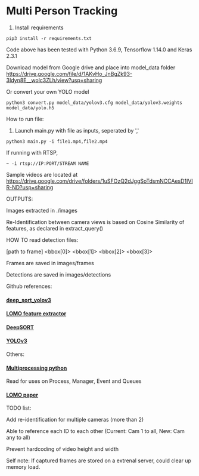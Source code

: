 # Multi Person Tracking

1. Install requirements

```
pip3 install -r requirements.txt 
```
Code above has been tested with Python 3.6.9, Tensorflow 1.14.0 and Keras 2.3.1 

Download model from Google drive and place into model_data folder
https://drive.google.com/file/d/1AKvHo_JnBgZk93-3Idyn8E__wolc3ZLh/view?usp=sharing

Or convert your own YOLO model 
```
python3 convert.py model_data/yolov3.cfg model_data/yolov3.weights model_data/yolo.h5
```
How to run file: 

1. Launch main.py with file as inputs, seperated by ','
```
python3 main.py -i file1.mp4,file2.mp4
```
If running with RTSP, 
```
~ -i rtsp://IP:PORT/STREAM NAME
```  

Sample videos are located at
https://drive.google.com/drive/folders/1uSFOzQ2dJggSoTdsmNCCAesD1IVIR-ND?usp=sharing
  

OUTPUTS:

Images extracted in ./images

Re-Identification between camera views is based on Cosine Similarity of features, as declared in extract_query()

HOW TO read detection files:

[path to frame] <bbox[0]> <bbox[1]> <bbox[2]> <bbox[3]> 

Frames are saved in images/frames

Detections are saved in images/detections

Github references:
#### [deep_sort_yolov3](https://github.com/yehengchen/Object-Detection-and-Tracking/tree/master/OneStage/yolo/deep_sort_yolov3)
#### [LOMO feature extractor](https://github.com/dongb5/LOMO-feature-extractor)
#### [DeepSORT](https://github.com/nwojke/deep_sort)
#### [YOLOv3](https://github.com/Qidian213/deep_sort_yolov3)

Others:
#### [Multiprocessing python](https://docs.python.org/3/library/multiprocessing.html)

Read for uses on Process, Manager, Event and Queues

#### [LOMO paper](https://www.cv-foundation.org/openaccess/content_cvpr_2015/papers/Liao_Person_Re-Identification_by_2015_CVPR_paper.pdf)


TODO list:

Add re-identification for multiple cameras (more than 2)

Able to reference each ID to each other (Current: Cam 1 to all, New: Cam any to all)

Prevent hardcoding of video height and width

Self note: If captured frames are stored on a extrenal server, could clear up memory load.

